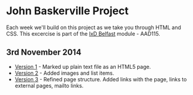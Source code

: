 John Baskerville Project
========================

Each week we'll build on this project as we take you through HTML and CSS. This excercise is part of the [IxD Belfast](http://ixdbelfast.org) module - AAD115.

3rd November 2014
-----------------
+ [Version 1](https://timpotter.github.io/john-baskerville/version-1.html) - Marked up plain text file as an HTML5 page.
+ [Version 2](https://timpotter.github.io/john-baskerville/version-2.html) - Added images and list items.
+ [Version 3](https://timpotter.github.io/john-baskerville/version-3.html) - Refined page structure. Added links with the page, links to external pages, mailto links.
